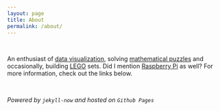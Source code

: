 ```yaml
---
layout: page
title: About
permalink: /about/
---
```


<br>

An enthusiast of [data visualization](https://www.shawenyao.com/tag/visualization/), solving [mathematical puzzles](https://www.shawenyao.com/tag/maths/) and occasionally, building [LEGO](https://www.shawenyao.com/tag/lego/) sets. Did I mention [Raspberry Pi](https://www.shawenyao.com/tag/raspberry%20pi/) as well? For more information, check out the links below.

<br>

_Powered by `jekyll-now` and hosted on `Github Pages`_

